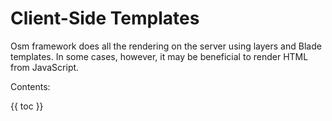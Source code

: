 # Client-Side Templates

Osm framework does all the rendering on the server using layers and Blade templates. In some cases, however, it may be beneficial to render HTML from JavaScript.

Contents:

{{ toc }}

